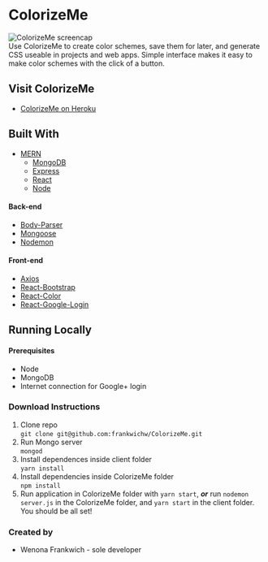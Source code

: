 # ColorizeMe
![ColorizeMe screencap](https://i.imgur.com/CvnBi9r.png "ColorizeMe app")  
Use ColorizeMe to create color schemes, save them for later, and generate CSS useable in projects and web apps. Simple interface makes it easy to make color schemes with the click of a button.
## Visit ColorizeMe
* [ColorizeMe on Heroku](https://colorizeme.herokuapp.com/ "ColorizeMe")
## Built With
* [MERN](http://mern.io/ "Mern")
    * [MongoDB](https://www.mongodb.com/ "MongoDB")
    * [Express](https://expressjs.com/ "Express js")
    * [React](https://reactjs.org/ "React js")
    * [Node](https://nodejs.org/en/ "Node js")
#### Back-end
* [Body-Parser](https://www.npmjs.com/package/body-parser "Body-Parser")
* [Mongoose](http://mongoosejs.com/ "Mongoose")
* [Nodemon](https://nodemon.io/ "Nodemon")
#### Front-end
* [Axios](https://www.npmjs.com/package/axios "Axios")
* [React-Bootstrap](https://react-bootstrap.github.io/ "React-Bootstrap")
* [React-Color](https://casesandberg.github.io/react-color/ "React-Color")
* [React-Google-Login](https://www.npmjs.com/package/react-google-login-component "React-Google-Login")
## Running Locally
#### Prerequisites 
* Node
* MongoDB 
* Internet connection for Google+ login
### Download Instructions
1. Clone repo  
```git clone git@github.com:frankwichw/ColorizeMe.git```  
2. Run Mongo server  
```mongod```  
3. Install dependences inside client folder  
```yarn install```  
4. Install dependencies inside ColorizeMe folder  
```npm install```  
5. Run application in ColorizeMe folder with `yarn start`, ***or*** run `nodemon server.js` in the ColorizeMe folder, and `yarn start` in the client folder. You should be all set!
### Created by
* Wenona Frankwich - sole developer